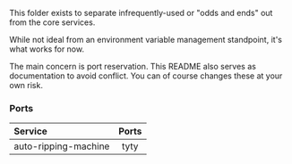 This folder exists to separate infrequently-used or "odds and ends" out from the core services.

While not ideal from an environment variable management standpoint, it's what works for now.

The main concern is port reservation. This README also serves as documentation to avoid conflict. You can of course changes these at your own risk.

### Ports

| Service | Ports |
| :-- | :-: |
| auto-ripping-machine | tyty |